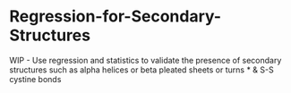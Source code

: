 # Regression-for-Secondary-Structures
WIP - Use regression and statistics to validate the presence of secondary structures such as alpha helices or beta pleated sheets or turns * & S-S cystine bonds
